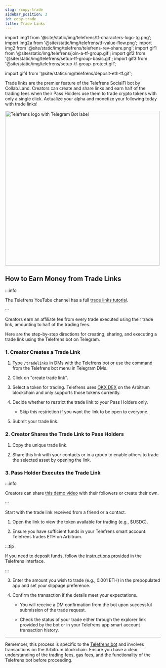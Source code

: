 ```yaml
---
slug: /copy-trade
sidebar_position: 3
id: copy-trade
title: Trade Links
---
```


import img1 from '@site/static/img/telefrens/tf-characters-logo-tg.png';
import img2a from '@site/static/img/telefrens/tf-value-flow.png';
import img2 from '@site/static/img/telefrens/telefrens-rev-share.png';
import gif1 from '@site/static/img/telefrens/join-a-tf-group.gif';
import gif2 from '@site/static/img/telefrens/setup-tf-group-basic.gif';
import gif3 from '@site/static/img/telefrens/setup-tf-group-protect.gif';

import gif4 from '@site/static/img/telefrens/deposit-eth-tf.gif';

Trade links are the premier feature of the Telefrens SocialFi bot by Collab.Land. Creators can create and share links and earn half of the trading fees when their Pass Holders use them to trade crypto tokens with only a single click. Actualize your alpha and monetize your following today with trade links!

  <div class="text--center">
    <img  src={img1} alt="Telefrens logo with Telegram Bot label" width="500" />
  </div>

## How to Earn Money from Trade Links

:::info

The Telefrens YouTube channel has a full [trade links tutorial](https://youtu.be/ciReb5j8Go0).

:::

Creators earn an affiliate fee from every trade executed using their trade link, amounting to half of the trading fees.

Here are the step-by-step directions for creating, sharing, and executing a trade link using the Telefrens bot on Telegram.

### 1. Creator Creates a Trade Link

1. Type `/tradelinks` in DMs with the Telefrens bot or use the command from the Telefrens bot menu in Telegram DMs.

2. Click on "create trade link".

3. Select a token for trading. Telefrens uses [OKX DEX](https://www.okx.com/web3/build/docs/build-dapp/api-asset-get-all-coins) on the Arbitrum blockchain and only supports those tokens currently.

4. Decide whether to restrict the trade link to your Pass Holders only.
  
    - Skip this restriction if you want the link to be open to everyone.

5. Submit your trade link.

### 2. Creator Shares the Trade Link to Pass Holders

1. Copy the unique trade link.

2. Share this link with your contacts or in a group to enable others to trade the selected asset by opening the link.

### 3. Pass Holder Executes the Trade Link

:::info

Creators can share [this demo video](https://www.youtube.com/watch?v=UR8TTZM2u9I) with their followers or create their own.

:::

Start with the trade link received from a friend or a contact.

1. Open the link to view the token available for trading (e.g., $USDC).

2. Ensure you have sufficient funds in your Telefrens smart account. Telefrens trades ETH on Arbitrum.

:::tip

If you need to deposit funds, follow the [instructions provided](./intro#deposit-eth-to-your-smart-account-on-arbitrum-one) in the Telefrens interface. <!--Check out the [deposit tutorial](https://www.youtube.com/channel/UCmyt5i7JmBPd03r2eJ-EaMA) on YouTube.-->

:::

3. Enter the amount you wish to trade (e.g., 0.001 ETH) in the prepopulated app and set your slippage preference.

4. Confirm the transaction if the details meet your expectations.

    - You will receive a DM confirmation from the bot upon successful submission of the trade request.

    - Check the status of your trade either through the explorer link provided by the bot or in your Telefrens app smart account transaction history.

---

Remember, this process is specific to the [Telefrens bot](./intro) and involves transactions on the Arbitrum blockchain. Ensure you have a clear understanding of the trading fees, gas fees, and the functionality of the Telefrens bot before proceeding.

